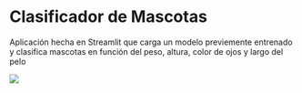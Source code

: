 # Clasificador de Mascotas

Aplicación hecha en Streamlit que carga un modelo previemente entrenado y clasifica mascotas en función del peso, altura, color de ojos y largo del pelo

<img src="https://www.greensgroup.co.uk/img/green-pets-main-image2.jpg">